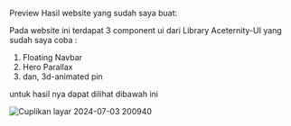Preview Hasil website yang sudah saya buat:

 Pada website ini terdapat 3 component ui dari Library Aceternity-UI yang sudah saya coba :
  1. Floating Navbar 
  2. Hero Parallax
  3. dan, 3d-animated pin

  untuk hasil nya dapat dilihat dibawah ini 
  

![Cuplikan layar 2024-07-03 200940](https://github.com/firdauzynuzula/acertenity-ui/assets/142510245/c920a1ed-c016-439d-b215-553fbeff42c3)
